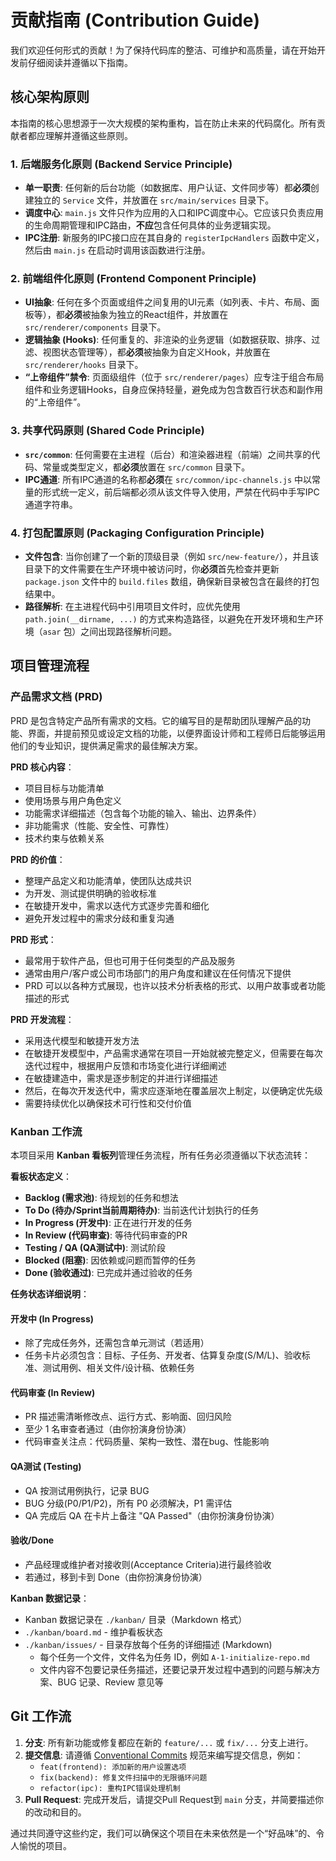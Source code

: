 # 贡献指南 (Contribution Guide)

我们欢迎任何形式的贡献！为了保持代码库的整洁、可维护和高质量，请在开始开发前仔细阅读并遵循以下指南。

## 核心架构原则

本指南的核心思想源于一次大规模的架构重构，旨在防止未来的代码腐化。所有贡献者都应理解并遵循这些原则。

### 1. 后端服务化原则 (Backend Service Principle)

- **单一职责**: 任何新的后台功能（如数据库、用户认证、文件同步等）都**必须**创建独立的 `Service` 文件，并放置在 `src/main/services` 目录下。
- **调度中心**: `main.js` 文件只作为应用的入口和IPC调度中心。它应该只负责应用的生命周期管理和IPC路由，**不应**包含任何具体的业务逻辑实现。
- **IPC注册**: 新服务的IPC接口应在其自身的 `registerIpcHandlers` 函数中定义，然后由 `main.js` 在启动时调用该函数进行注册。

### 2. 前端组件化原则 (Frontend Component Principle)

- **UI抽象**: 任何在多个页面或组件之间复用的UI元素（如列表、卡片、布局、面板等），都**必须**被抽象为独立的React组件，并放置在 `src/renderer/components` 目录下。
- **逻辑抽象 (Hooks)**: 任何重复的、非渲染的业务逻辑（如数据获取、排序、过滤、视图状态管理等），都**必须**被抽象为自定义Hook，并放置在 `src/renderer/hooks` 目录下。
- **“上帝组件”禁令**: 页面级组件（位于 `src/renderer/pages`）应专注于组合布局组件和业务逻辑Hooks，自身应保持轻量，避免成为包含数百行状态和副作用的“上帝组件”。

### 3. 共享代码原则 (Shared Code Principle)

- **`src/common`**: 任何需要在主进程（后台）和渲染器进程（前端）之间共享的代码、常量或类型定义，都**必须**放置在 `src/common` 目录下。
- **IPC通道**: 所有IPC通道的名称都**必须**在 `src/common/ipc-channels.js` 中以常量的形式统一定义，前后端都必须从该文件导入使用，严禁在代码中手写IPC通道字符串。

### 4. 打包配置原则 (Packaging Configuration Principle)

- **文件包含**: 当你创建了一个新的顶级目录（例如 `src/new-feature/`），并且该目录下的文件需要在生产环境中被访问时，你**必须**首先检查并更新 `package.json` 文件中的 `build.files` 数组，确保新目录被包含在最终的打包结果中。
- **路径解析**: 在主进程代码中引用项目文件时，应优先使用 `path.join(__dirname, ...)` 的方式来构造路径，以避免在开发环境和生产环境（`asar` 包）之间出现路径解析问题。

## 项目管理流程

### 产品需求文档 (PRD)

PRD 是包含特定产品所有需求的文档。它的编写目的是帮助团队理解产品的功能、界面，并提前预见或设定文档的功能，以便界面设计师和工程师日后能够运用他们的专业知识，提供满足需求的最佳解决方案。

**PRD 核心内容**：
- 项目目标与功能清单
- 使用场景与用户角色定义
- 功能需求详细描述（包含每个功能的输入、输出、边界条件）
- 非功能需求（性能、安全性、可靠性）
- 技术约束与依赖关系

**PRD 的价值**：
- 整理产品定义和功能清单，使团队达成共识
- 为开发、测试提供明确的验收标准
- 在敏捷开发中，需求以迭代方式逐步完善和细化
- 避免开发过程中的需求分歧和重复沟通

**PRD 形式**：
- 最常用于软件产品，但也可用于任何类型的产品及服务
- 通常由用户/客户或公司市场部门的用户角度和建议在任何情况下提供
- PRD 可以以各种方式展现，也许以技术分析表格的形式、以用户故事或者功能描述的形式

**PRD 开发流程**：
- 采用迭代模型和敏捷开发方法
- 在敏捷开发模型中，产品需求通常在项目一开始就被完整定义，但需要在每次迭代过程中，根据用户反馈和市场变化进行详细阐述
- 在敏捷建造中，需求是逐步制定的并进行详细描述
- 然后，在每次开发迭代中，需求应逐渐地在覆盖层次上制定，以便确定优先级
- 需要持续优化以确保技术可行性和交付价值

### Kanban 工作流

本项目采用 **Kanban 看板列**管理任务流程，所有任务必须遵循以下状态流转：

**看板状态定义**：
- **Backlog (需求池)**: 待规划的任务和想法
- **To Do (待办/Sprint当前周期待办)**: 当前迭代计划执行的任务
- **In Progress (开发中)**: 正在进行开发的任务
- **In Review (代码审查)**: 等待代码审查的PR
- **Testing / QA (QA测试中)**: 测试阶段
- **Blocked (阻塞)**: 因依赖或问题而暂停的任务
- **Done (验收通过)**: 已完成并通过验收的任务

**任务状态详细说明**：

#### 开发中 (In Progress)
- 除了完成任务外，还需包含单元测试（若适用）
- 任务卡片必须包含：目标、子任务、开发者、估算复杂度(S/M/L)、验收标准、测试用例、相关文件/设计稿、依赖任务

#### 代码审查 (In Review)
- PR 描述需清晰修改点、运行方式、影响面、回归风险
- 至少 1 名审查者通过（由你扮演身份协演）
- 代码审查关注点：代码质量、架构一致性、潜在bug、性能影响

#### QA测试 (Testing)
- QA 按测试用例执行，记录 BUG
- BUG 分级(P0/P1/P2)，所有 P0 必须解决，P1 需评估
- QA 完成后 QA 在卡片上备注 "QA Passed"（由你扮演身份协演）

#### 验收/Done
- 产品经理或维护者对接收则(Acceptance Criteria)进行最终验收
- 若通过，移到卡到 Done（由你扮演身份协演）

**Kanban 数据记录**：
- Kanban 数据记录在 `./kanban/` 目录（Markdown 格式）
- `./kanban/board.md` - 维护看板状态
- `./kanban/issues/` - 目录存放每个任务的详细描述 (Markdown)
  - 每个任务一个文件，文件名为任务 ID，例如 `A-1-initialize-repo.md`
  - 文件内容不包要记录任务描述，还要记录开发过程中遇到的问题与解决方案、BUG 记录、Review 意见等

## Git 工作流

1.  **分支**: 所有新功能或修复都应在新的 `feature/...` 或 `fix/...` 分支上进行。
2.  **提交信息**: 请遵循 [Conventional Commits](https://www.conventionalcommits.org/) 规范来编写提交信息，例如：
    - `feat(frontend): 添加新的用户设置选项`
    - `fix(backend): 修复文件扫描中的无限循环问题`
    - `refactor(ipc): 重构IPC错误处理机制`
3.  **Pull Request**: 完成开发后，请提交Pull Request到 `main` 分支，并简要描述你的改动和目的。

通过共同遵守这些约定，我们可以确保这个项目在未来依然是一个“好品味”的、令人愉悦的项目。
